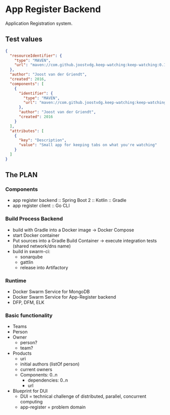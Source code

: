 # App Register Backend

Application Registration system.


## Test values

```json
{
  "resourceIdentifier": {
    "type": "MAVEN",
    "url": "maven://com.github.joostvdg.keep-watching:keep-watching:0.1.0"
  },
  "author": "Joost van der Griendt",
  "created": 2016,
  "components": [
    {
      "identifier": {
        "type": "MAVEN",
        "url": "maven://com.github.joostvdg.keep-watching:keep-watching-backend:0.1.0"
      },
      "author": "Joost van der Griendt",
      "created": 2016
    }
  ],
  "attributes": [
    {
      "key": "Description",
      "value": "Small app for keeping tabs on what you're watching"
    }
  ]
}
```

## The PLAN

### Components

* app register backend :: Spring Boot 2 :: Kotlin :: Gradle
* app register client :: Go CLI

### Build Process Backend

* build with Gradle into a Docker image -> Docker Compose
* start Docker container
* Put sources into a Gradle Build Container -> execute integration tests (shared network/dns name)
* build in swarm-ci:
    * sonarqube
    * gattlin
    * release into Artifactory 

### Runtime

* Docker Swarm Service for MongoDB
* Docker Swarm Service for App-Register backend
* DFP, DFM, ELK

### Basic functionality

* Teams
* Person
* Owner
    * person?
    * team?
* Products
    * uri
    * initial authors (listOf person)
    * current owners
    * Components: 0..n
        * dependencies: 0..n
        * url
* Blueprint for DUI
    * DUI = technical challenge of distributed, parallel, concurrent computing
    * app-register = problem domain